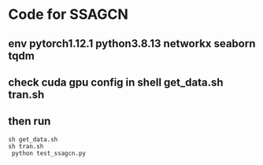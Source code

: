 # Code for SSAGCN 
## env  pytorch1.12.1 python3.8.13 networkx seaborn tqdm
## check cuda gpu config in shell get_data.sh  tran.sh   
## then run
```
sh get_data.sh
sh tran.sh 
 python test_ssagcn.py
```

